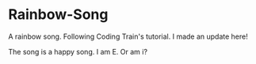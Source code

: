 # Rainbow-Song

A rainbow song. Following Coding Train's tutorial. I made an update here!

The song is a happy song.
I am E. Or am i?